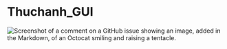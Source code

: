 # Thuchanh_GUI
![Screenshot of a comment on a GitHub issue showing an image, added in the Markdown, of an Octocat smiling and raising a tentacle.](https://github.com/Nguyen-Ban/Thuchanh_GUI/issues)
